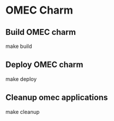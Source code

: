 # OMEC Charm


##  Build OMEC  charm

make build

##  Deploy OMEC charm

make deploy

## Cleanup omec applications

make cleanup





